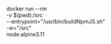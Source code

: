 docker run --rm \
  -v $(pwd):/src \
  --entrypoint="/usr/bin/buildNpmJS.sh" \
  -w="/src" \
  node:alpine3.11 
